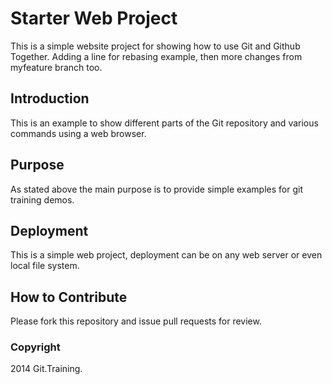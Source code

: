 # Starter Web Project

This is a simple website project for showing
how to use Git and Github Together. Adding a
line for rebasing example, then more changes 
from myfeature branch too.

## Introduction 

This is an example to show different parts of
the Git repository and various commands using 
a web browser.

## Purpose

As stated above the main purpose is to provide
simple examples for git training demos. 

## Deployment

This is a simple web project, deployment can be on 
any web server or even local file system. 

## How to Contribute

Please fork this repository and issue pull requests
for review.
 
### Copyright 

2014 Git.Training.